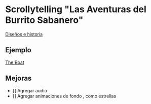 # Scrollytelling "Las Aventuras del Burrito Sabanero"

[Diseños e historia](https://www.figma.com/design/f3Iv1rvDkPiNJjxjWo0Cel/Burrito-Sabanero?node-id=0-1&t=GmjSaaG7aTPjgH8Y-1)

## Ejemplo

[The Boat](https://www.sbs.com.au/theboat/)

## Mejoras

- [] Agregar audio
- [] Agregar animaciones de fondo , como estrellas
